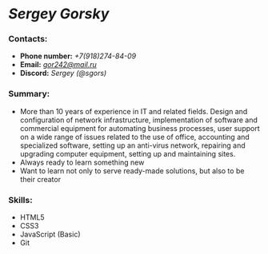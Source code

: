 # *Sergey Gorsky*

### Contacts:
  * **Phone number:** *+7(918)274-84-09*
  * **Email:** *gor242@mail.ru*
  * **Discord:** *Sergey (@sgors)*

### Summary:
  * More than 10 years of experience in IT and related fields. Design and configuration of network infrastructure, implementation of software and commercial equipment for automating business processes, user support on a wide range of issues related to the use of office, accounting and specialized software, setting up an anti-virus network, repairing and upgrading computer equipment, setting up and maintaining sites.
  * Always ready to learn something new
  * Want to learn not only to serve ready-made solutions, but also to be their creator

### Skills:
  * HTML5
  * CSS3
  * JavaScript (Basic)
  * Git

